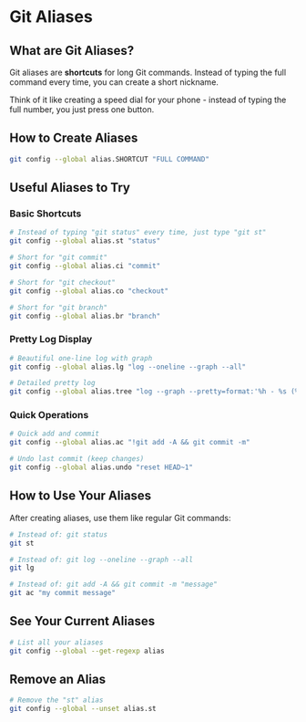 # Git Aliases

## What are Git Aliases?

Git aliases are **shortcuts** for long Git commands. Instead of typing the full command every time, you can create a short nickname.

Think of it like creating a speed dial for your phone - instead of typing the full number, you just press one button.

## How to Create Aliases

```bash
git config --global alias.SHORTCUT "FULL COMMAND"
```

## Useful Aliases to Try

### Basic Shortcuts

```bash
# Instead of typing "git status" every time, just type "git st"
git config --global alias.st "status"

# Short for "git commit"
git config --global alias.ci "commit"

# Short for "git checkout"
git config --global alias.co "checkout"

# Short for "git branch"
git config --global alias.br "branch"
```

### Pretty Log Display

```bash
# Beautiful one-line log with graph
git config --global alias.lg "log --oneline --graph --all"

# Detailed pretty log
git config --global alias.tree "log --graph --pretty=format:'%h - %s (%cr) <%an>' --abbrev-commit"
```

### Quick Operations

```bash
# Quick add and commit
git config --global alias.ac "!git add -A && git commit -m"

# Undo last commit (keep changes)
git config --global alias.undo "reset HEAD~1"
```

## How to Use Your Aliases

After creating aliases, use them like regular Git commands:

```bash
# Instead of: git status
git st

# Instead of: git log --oneline --graph --all
git lg

# Instead of: git add -A && git commit -m "message"
git ac "my commit message"
```

## See Your Current Aliases

```bash
# List all your aliases
git config --global --get-regexp alias
```

## Remove an Alias

```bash
# Remove the "st" alias
git config --global --unset alias.st
```
